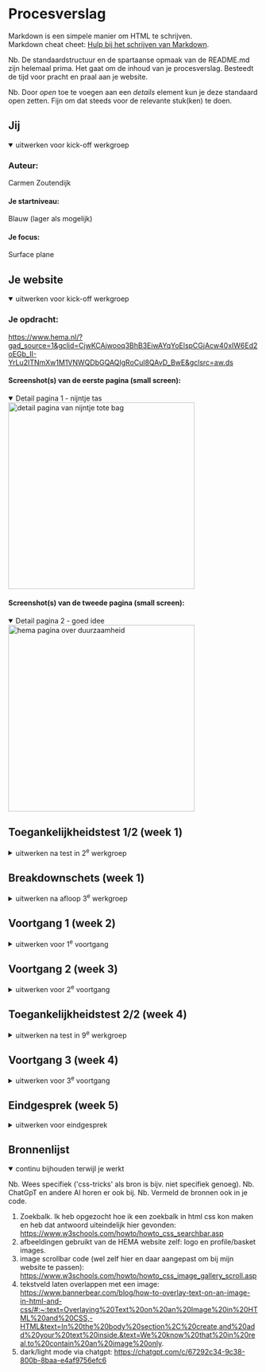 # Procesverslag
Markdown is een simpele manier om HTML te schrijven.  
Markdown cheat cheet: [Hulp bij het schrijven van Markdown](https://github.com/adam-p/markdown-here/wiki/Markdown-Cheatsheet).

Nb. De standaardstructuur en de spartaanse opmaak van de README.md zijn helemaal prima. Het gaat om de inhoud van je procesverslag. Besteedt de tijd voor pracht en praal aan je website.

Nb. Door *open* toe te voegen aan een *details* element kun je deze standaard open zetten. Fijn om dat steeds voor de relevante stuk(ken) te doen.





## Jij

<details open>
  <summary>uitwerken voor kick-off werkgroep</summary>

  ### Auteur:
  Carmen Zoutendijk

  #### Je startniveau:
  Blauw (lager als mogelijk)

  #### Je focus:
  Surface plane
 
</details>





## Je website

<details open>
  <summary>uitwerken voor kick-off werkgroep</summary>

  ### Je opdracht:
  https://www.hema.nl/?gad_source=1&gclid=CjwKCAjwooq3BhB3EiwAYqYoElspCGjAcw40xIW6Ed2oEGb_II-YrLu2ITNmXw1M1VNWQDbGQAQIgRoCul8QAvD_BwE&gclsrc=aw.ds 

  #### Screenshot(s) van de eerste pagina (small screen): 
  <details open>
    <summary>Detail pagina 1 - nijntje tas</summary>
    <img src="./readme-images/nijntje-tas-full-screen.jpeg" width="375px" alt="detail pagina van nijntje tote bag">
  </details>
  
  #### Screenshot(s) van de tweede pagina (small screen):
  <details open>
    <summary>Detail pagina 2 - goed idee</summary>
    <img src="./readme-images/hema-goed-idee-full-screen.jpeg" width="375px" alt="hema pagina over duurzaamheid">
  </details>
 
</details>



## Toegankelijkheidstest 1/2 (week 1)

<details>
  <summary>uitwerken na test in 2<sup>e</sup> werkgroep</summary>

  ### Bevindingen
  Lijst met je bevindingen die in de test naar voren kwamen:
  - screen reader is (voor mij) heel warrig. Hij leest dingen voor waar ik nog helemaal niet om "vroeg".
    Ook gaat het heel snel waardoor ik het niet bij kan houden, maar mensen die hier aan gewend zijn zouden dit misschien wel bij kunnen houden.
    
  - ik heb de website nagekeken met "lighthouse" die aangeeft dat de hema website een 83/100 scoort op toegankelijkheid.
    Dit is geen geweldige score, maar het kan natuurlijk wel erger, dus is de Hema denk ik vrij goed op weg. 
    <img src="./readme-images/lighthouse-test.png" width="375px" alt="hema lighthouse score">

  - Ik zie geen optie voor een dark/light-mode, maar dat was wel handig geweest voor mensen die bijvoorbeeld niet tegen zo'n vel witte achtergrond kunnen.

</details>



## Breakdownschets (week 1)

<details>
  <summary>uitwerken na afloop 3<sup>e</sup> werkgroep</summary>

  ### de hele pagina: 
  <details>
    <summary>Pagina 1 nijntje tas</summary>
    <img src="./readme-images/breakdown-SCHERM-1.png" width="375px" alt="breakdown van de hele pagina">
  </details>

   <details>
    <summary>Schetsen</summary>
    <img src="./readme-images/schetsen-1.png" width="375px" alt="breakdown van de hele pagina">
  </details>

  ### dynamisch deel (bijv menu): 
  <details>
    <summary>Hamburgermenu</summary>
    <img src="./readme-images/hamburgermenu.png" width="375px" alt="breakdown van de hele pagina">
  </details>
  
</details>





## Voortgang 1 (week 2)

<details>
  <summary>uitwerken voor 1<sup>e</sup> voortgang</summary>

  ### Stand van zaken
  Wat ging er goed:
  - het maken van de scroll container ging goed! Ik had dit nooit eerder gedaan en dacht dat het heel ingewikkeld zou zijn, maar na wat uitleg van het internet en de nodige aanpassingen ging het prima en heb ik de scroll container op meerdere plekken toegepast.
    
  <details>
    <summary>scroll container code</summary>
    <img src="./readme-images/scroll-container.png" width="375px" alt="breakdown van de hele pagina">
  </details>
  
  Wat was lastig:
  - de zoekbalk maken vond ik wel lastig, ik kreeg 'm maar niet zoals op de originele website, maar ik heb er gewoon veel aan zitten priegelen en elke code die ik kon bedenken getest, totdat hij er goed uitzag. 

  <details>
    <summary>zoekbalk code</summary>
    <img src="./readme-images/zoekbalk-1.png" width="375px" alt="breakdown van de hele pagina">
    <img src="./readme-images/zoekbalk-2.png" width="375px" alt="breakdown van de hele pagina">
  </details>

  ### Agenda voor meeting - NVT
  samen met je groepje opstellen 

  | student 1      | student 2          | student 3    | student 4        |
  | ---            | ---                | ---          | ---              |
  | dit bespreken  | en dit             | en ik dit    | en dan ik dat    |
  | en dat ook nog | dit als er tijd is | nog een punt | dit wil ik zeker |
  | ...            | ...                | ...          | ...              |


  ### Verslag van meeting
  hier na afloop snel de uitkomsten van de meeting vastleggen

  - type="text" veranderen in type="search"
  - een sneller tempo aan gaan houden

</details>





## Voortgang 2 (week 3)

<details>
  <summary>uitwerken voor 2<sup>e</sup> voortgang</summary>

  ### Stand van zaken
    Wat ging er goed:
  - Ik heb kleine dingen toegevoegd, zoals buttons en meer tekst. Ook heb ik met behulp van één van de studentassistentes een uitklap functie gemaakt om het aantal producten aan te passen.
    <img src="./readme-images/uitklap.png" width="375px" alt="breakdown van de hele pagina">
  
  Wat was lastig:
  - Ik vond het lastig om verder te werken, omdat ik niet goed wist hoe ik moest beginnen (codeer blok) 


  ### Agenda voor meeting - NVT
  samen met je groepje opstellen

  | student 1      | student 2          | student 3    | student 4        |
  | ---            | ---                | ---          | ---              |
  | dit bespreken  | en dit             | en ik dit    | en dan ik dat    |
  | en dat ook nog | dit als er tijd is | nog een punt | dit wil ik zeker |
  | ...            | ...                | ...          | ...              |


  ### Verslag van meeting
  hier na afloop snel de uitkomsten van de meeting vastleggen

  - de eerste pagina had eigenlijk al veel verder moeten zijn

</details>





## Toegankelijkheidstest 2/2 (week 4)

<details>
  <summary>uitwerken na test in 9<sup>e</sup> werkgroep</summary>

  ### Bevindingen
  - ik heb 'alt' tags aan mijn images toegevoegd, zodat de screenreader deze kan lezen
  - wel moet ik nog een dark/lightmode maken

</details>





## Voortgang 3 (week 4)

<details>
  <summary>uitwerken voor 3<sup>e</sup> voortgang</summary>

  ### Stand van zaken
  Wat ging er goed:
  - Ik ben ver gekomen met mijn eerste pagina en al begonnen aan de tweede. Ik wilde eerst eigenlijk de eerste pagina helemaal af maken, voordat ik zou beginnen aan de tweede pagina, maar omdat ik een beetje vastliep ben ik begonnen met de tweede pagina. 
  
  Wat was lastig:
  - Ik vond het lastig om plaatje precies naast tekst te plaatsen, maar heb ik uiteindelijk hulp bij gekregen van een student assistente!
    <img src="./readme-images/plaatjes.png" width="375px" alt="breakdown van de hele pagina">


  ### Agenda voor meeting - NVT
  samen met je groepje opstellen

  | student 1      | student 2          | student 3    | student 4        |
  | ---            | ---                | ---          | ---              |
  | dit bespreken  | en dit             | en ik dit    | en dan ik dat    |
  | en dat ook nog | dit als er tijd is | nog een punt | dit wil ik zeker |
  | ...            | ...                | ...          | ...              |


  ### Verslag van meeting
  hier na afloop snel de uitkomsten van de meeting vastleggen

  - de eerste pagina moet af zijn en de tweede pagina had ook verder moeten zijn

</details>





## Eindgesprek (week 5)

<details>
  <summary>uitwerken voor eindgesprek</summary>

  ### Je uitkomst - karakteristiek screenshots:
  <img src="./readme-images/eerste-pagina.png" width="375px" alt="detail pagina van nijntje tote bag">
  <img src="./readme-images/tweede-pagina.png" width="375px" alt="detail pagina van nijntje tote bag">


  ### Dit ging goed/Heb ik geleerd: 
  - ik heb geleerd een scroll container te maken
  - ik heb geleerd een zoekbalk te maken
  - ik heb geleerd om extreem snel te werken


  ### Dit was lastig/Is niet gelukt:
  - het beginnen was vooral moeilijk, omdat ik niet altijd wist waar en hoe ik moest beginnen
  - twee pagina's in drie weken tijd maken was ook echt heel erg lastig
</details>





## Bronnenlijst

<details open>
  <summary>continu bijhouden terwijl je werkt</summary>

  Nb. Wees specifiek ('css-tricks' als bron is bijv. niet specifiek genoeg). 
  Nb. ChatGpT en andere AI horen er ook bij.
  Nb. Vermeld de bronnen ook in je code.

  1. Zoekbalk. Ik heb opgezocht hoe ik een zoekbalk in html css kon maken en heb dat antwoord uiteindelijk hier gevonden: https://www.w3schools.com/howto/howto_css_searchbar.asp
  2. afbeeldingen gebruikt van de HEMA website zelf: logo en profile/basket images.
  3. image scrollbar code (wel zelf hier en daar aangepast om bij mijn website te passen): https://www.w3schools.com/howto/howto_css_image_gallery_scroll.asp
  4. tekstveld laten overlappen met een image: https://www.bannerbear.com/blog/how-to-overlay-text-on-an-image-in-html-and-css/#:~:text=Overlaying%20Text%20on%20an%20Image%20in%20HTML%20and%20CSS,-HTML&text=In%20the%20body%20section%2C%20create,and%20add%20your%20text%20inside.&text=We%20know%20that%20in%20real,to%20contain%20an%20image%20only.
  5. dark/light mode via chatgpt: https://chatgpt.com/c/67292c34-9c38-800b-8baa-e4af9756efc6
</details>
